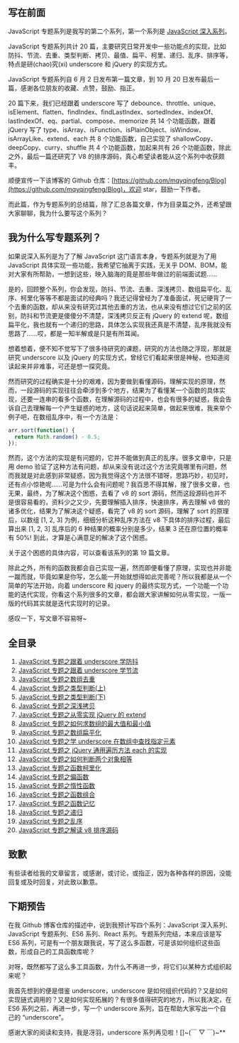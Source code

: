 ## 写在前面

JavaScript 专题系列是我写的第二个系列，第一个系列是 [JavaScript 深入系列](https://github.com/mqyqingfeng/Blog/issues/17)。

JavaScript 专题系列共计 20 篇，主要研究日常开发中一些功能点的实现，比如防抖、节流、去重、类型判断、拷贝、最值、扁平、柯里、递归、乱序、排序等，特点是研(chao)究(xi) underscore 和 jQuery 的实现方式。

JavaScript 专题系列自 6 月 2 日发布第一篇文章，到 10 月 20 日发布最后一篇，感谢各位朋友的收藏、点赞，鼓励、指正。

20 篇下来，我们已经跟着 underscore 写了 debounce、throttle、unique、isElement、flatten、findIndex、findLastIndex、sortedIndex、indexOf、lastIndexOf、eq、partial、compose、memorize 共 14 个功能函数，跟着 jQuery 写了 type、isArray、isFunction、isPlainObject、isWindow、isArrayLike、extend、each 共 8 个功能函数，自己实现了 shallowCopy、deepCopy、curry、shuffle 共 4 个功能函数，加起来共有 26 个功能函数，除此之外，最后一篇还研究了 V8 的排序源码，真心希望读者能从这个系列中收获颇丰。

顺便宣传一下该博客的 Github 仓库：[https://github.com/mqyqingfeng/Blog](https://github.com/mqyqingfeng/Blog)，欢迎 star，鼓励一下作者。

而此篇，作为专题系列的总结篇，除了汇总各篇文章，作为目录篇之外，还希望跟大家聊聊，我为什么要写这个系列？

## 我为什么写专题系列？

如果说深入系列是为了了解 JavaScript 这门语言本身，专题系列就是为了用 JavaScript 具体实现一些功能，我希望它抽离于实践，无关乎 DOM、BOM，能对大家有所帮助，一想到这些，映入脑海的竟是那些年做过的前端面试题……

是的，回顾整个系列，你会发现，防抖、节流、去重、深浅拷贝、数组扁平化、乱序、柯里化等等不都是面试的经典吗？我还记得曾经为了准备面试，死记硬背了一个去重的函数，却从来没有研究过其他去重的方法，也从来没有想过它们之前的区别，防抖和节流更是傻傻分不清楚，深浅拷贝反正有 jQuery 的 extend 呢，数组扁平化，我也就有一个递归的思路，具体怎么实现我还真是不清楚，乱序我就没有思路了……哎，都是一知半解或是只是有所耳闻。

想着想着，便不知不觉写下了很多待研究的课题，研究的方法也随之浮现，那就是研究 underscore 以及 jQuery 的实现方式，曾经它们看起来很是神秘，也知道阅读起来并非难事，可还是想一探究竟。

然而研究的过程确实是十分的艰难，因为要做到看懂源码，理解实现的原理，然而，一段源码的实现往往会牵涉到多个地方，结果为了看懂某一个函数的具体实现，还要一连串的看多个函数，在理解源码的过程中，也会有很多的疑惑，我会告诉自己去理解每一个产生疑惑的地方，这句话说起来简单，做起来很难，我来举个例子吧，在数组乱序中，有一个方法是：

```js
arr.sort(function() {
  return Math.random() - 0.5;
});
```

然而，这个方法的实现是有问题的，它并不能做到真正的乱序。很多文章中，只是用 demo 验证了这种方法有问题，却从来没有说过这个方法究竟哪里有问题，然而我就是对此感到非常疑惑，因为我觉得这个方法很不错呀，思路巧妙，初见时，还有点小惊艳呢……可是为什么会有问题呢？我百思不得其解，搜了很多文章，也无果，最终，为了解决这个困惑，去看了 v8 的 sort 源码，然而这段源码也并不是很容易看的，资料少之又少，先要理解插入排序，快速排序，再去理解 v8 做的诸多优化，结果为了解决这个疑惑，看完了 v8 的 sort 源码，理解了 sort 的原理后，以数组 \[1, 2, 3\] 为例，细细分析这种乱序方法在 v8 下具体的排序过程，最后算出来 \[1, 2, 3\] 乱序后的 6 种结果的概率分别是多少，结果 3 还在原位置的概率有 50%! 到此，才算是心满意足的解决了这个困惑。

关于这个困惑的具体内容，可以查看该系列的第 19 篇文章。

除此之外，所有的函数我都会自己实现一遍，然而即便看懂了原理，实现也并非能一蹴而就，毕竟如果是你写，怎么能一开始就想得如此完善呢？所以我都是从一个简单的写法开始，向着 underscore 和 jquery 的最终实现方式，一个功能一个功能的迭代实现，你看这个系列很多的文章，都会跟大家讲解如何从零实现，一版一版的代码其实就是迭代实现时的记录。

感叹一下，写文章不容易呀~

## 全目录

1.  [JavaScript 专题之跟着 underscore 学防抖](https://github.com/mqyqingfeng/Blog/issues/22)
2.  [JavaScript 专题之跟着 underscore 学节流](https://github.com/mqyqingfeng/Blog/issues/26)
3.  [JavaScript 专题之数组去重](https://github.com/mqyqingfeng/Blog/issues/27)
4.  [JavaScript 专题之类型判断(上)](https://github.com/mqyqingfeng/Blog/issues/28)
5.  [JavaScript 专题之类型判断(下)](https://github.com/mqyqingfeng/Blog/issues/30)
6.  [JavaScript 专题之深浅拷贝](https://github.com/mqyqingfeng/Blog/issues/32)
7.  [JavaScript 专题之从零实现 jQuery 的 extend](https://github.com/mqyqingfeng/Blog/issues/33)
8.  [JavaScript 专题之如何求数组的最大值和最小值](https://github.com/mqyqingfeng/Blog/issues/35)
9.  [JavaScript 专题之数组扁平化](https://github.com/mqyqingfeng/Blog/issues/36)
10. [JavaScript 专题之学 underscore 在数组中查找指定元素](https://github.com/mqyqingfeng/Blog/issues/37)
11. [JavaScript 专题之 jQuery 通用遍历方法 each 的实现](https://github.com/mqyqingfeng/Blog/issues/40)
12. [JavaScript 专题之如何判断两个对象相等](https://github.com/mqyqingfeng/Blog/issues/41)
13. [JavaScript 专题之函数柯里化](https://github.com/mqyqingfeng/Blog/issues/42)
14. [JavaScript 专题之偏函数](https://github.com/mqyqingfeng/Blog/issues/43)
15. [JavaScript 专题之惰性函数](https://github.com/mqyqingfeng/Blog/issues/44)
16. [JavaScript 专题之函数组合](https://github.com/mqyqingfeng/Blog/issues/45)
17. [JavaScript 专题之函数记忆](https://github.com/mqyqingfeng/Blog/issues/46)
18. [JavaScript 专题之递归](https://github.com/mqyqingfeng/Blog/issues/49)
19. [JavaScript 专题之乱序](https://github.com/mqyqingfeng/Blog/issues/51)
20. [JavaScript 专题之解读 v8 排序源码](https://github.com/mqyqingfeng/Blog/issues/52)

## 致歉

有些读者给我的文章留言，或感谢，或讨论，或指正，因为各种各样的原因，没能回复或及时回复，对此致以歉意。

## 下期预告

在我 Github 博客仓库的描述中，说到我预计写四个系列：JavaScript 深入系列、JavaScript 专题系列、ES6 系列、React 系列。专题系列完结，本来应该是写 ES6 系列，可是有一个朋友跟我说，写了这么多函数，可是该如何组织这些函数，形成自己的工具函数库呢？

对呀，既然都写了这么多工具函数，为什么不再进一步，将它们以某种方式组织起来呢？

我首先想到的便是借鉴 underscore，underscore 是如何组织代码的？又是如何实现链式调用的？又是如何实现拓展的？有很多值得研究的地方，所以我决定，在 ES6 系列之前，再进一步，写一个 underscore 系列，旨在帮助大家写出一个自己的 “underscore”。

感谢大家的阅读和支持，我是冴羽，underscore 系列再见啦！\[\]~(￣ ▽ ￣)~\*\*
